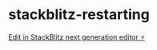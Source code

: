 # stackblitz-restarting

[Edit in StackBlitz next generation editor ⚡️](https://stackblitz.com/~/github.com/donovvann/stackblitz-restarting)